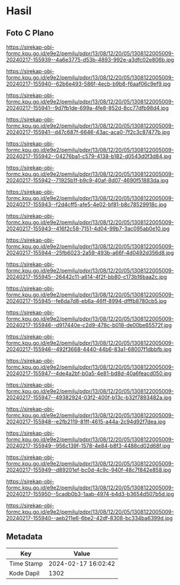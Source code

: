 # Hasil

## Foto C Plano

https://sirekap-obj-formc.kpu.go.id/e9e2/pemilu/pdpr/13/08/12/20/05/1308122005009-20240217-155939--4a6e3775-d53b-4893-992e-a3dfc02e806b.jpg

https://sirekap-obj-formc.kpu.go.id/e9e2/pemilu/pdpr/13/08/12/20/05/1308122005009-20240217-155940--62b6e493-586f-4ecb-b9b8-f6aaf06c9ef9.jpg

https://sirekap-obj-formc.kpu.go.id/e9e2/pemilu/pdpr/13/08/12/20/05/1308122005009-20240217-155941--9d7fb1de-699a-4fe8-852d-8cc77dfb98d4.jpg

https://sirekap-obj-formc.kpu.go.id/e9e2/pemilu/pdpr/13/08/12/20/05/1308122005009-20240217-155941--d47c687f-6646-43ac-aca0-7f2c3c87477b.jpg

https://sirekap-obj-formc.kpu.go.id/e9e2/pemilu/pdpr/13/08/12/20/05/1308122005009-20240217-155942--04276ba1-c579-4138-b182-d0543d0f3d84.jpg

https://sirekap-obj-formc.kpu.go.id/e9e2/pemilu/pdpr/13/08/12/20/05/1308122005009-20240217-155942--71925b1f-b9c9-40af-8d07-4690f51883da.jpg

https://sirekap-obj-formc.kpu.go.id/e9e2/pemilu/pdpr/13/08/12/20/05/1308122005009-20240217-155943--f2d4cff5-afe5-4e02-bf81-b8c78529918c.jpg

https://sirekap-obj-formc.kpu.go.id/e9e2/pemilu/pdpr/13/08/12/20/05/1308122005009-20240217-155943--416f2c58-7151-4d04-99b7-3ac095ab0e10.jpg

https://sirekap-obj-formc.kpu.go.id/e9e2/pemilu/pdpr/13/08/12/20/05/1308122005009-20240217-155944--25fb6023-2a59-493b-a66f-4d0492d356d8.jpg

https://sirekap-obj-formc.kpu.go.id/e9e2/pemilu/pdpr/13/08/12/20/05/1308122005009-20240217-155945--26442c11-a614-4f2f-bb80-c173b16baa2c.jpg

https://sirekap-obj-formc.kpu.go.id/e9e2/pemilu/pdpr/13/08/12/20/05/1308122005009-20240217-155945--fe6da7d8-eb6a-46ff-8994-dfffb8780cb5.jpg

https://sirekap-obj-formc.kpu.go.id/e9e2/pemilu/pdpr/13/08/12/20/05/1308122005009-20240217-155946--d917440e-c2d9-478c-b018-de00be65572f.jpg

https://sirekap-obj-formc.kpu.go.id/e9e2/pemilu/pdpr/13/08/12/20/05/1308122005009-20240217-155946--492f3668-4440-44b6-83a1-68007f1dbbfb.jpg

https://sirekap-obj-formc.kpu.go.id/e9e2/pemilu/pdpr/13/08/12/20/05/1308122005009-20240217-155947--4de4a2bf-b0a5-4e81-bd8d-40a6feacd050.jpg

https://sirekap-obj-formc.kpu.go.id/e9e2/pemilu/pdpr/13/08/12/20/05/1308122005009-20240217-155947--49382924-03f2-400f-b13c-b32f7893482a.jpg

https://sirekap-obj-formc.kpu.go.id/e9e2/pemilu/pdpr/13/08/12/20/05/1308122005009-20240217-155948--e2fb2119-81ff-4615-a44a-2c94d92f7dea.jpg

https://sirekap-obj-formc.kpu.go.id/e9e2/pemilu/pdpr/13/08/12/20/05/1308122005009-20240217-155949--956c139f-1578-4e84-b8f3-4488cd02d68f.jpg

https://sirekap-obj-formc.kpu.go.id/e9e2/pemilu/pdpr/13/08/12/20/05/1308122005009-20240217-155949--d89201ef-bc0d-4c9c-940f-48c7f842e858.jpg

https://sirekap-obj-formc.kpu.go.id/e9e2/pemilu/pdpr/13/08/12/20/05/1308122005009-20240217-155950--5cadb0b3-1aab-4974-b4d3-b3654d507b5d.jpg

https://sirekap-obj-formc.kpu.go.id/e9e2/pemilu/pdpr/13/08/12/20/05/1308122005009-20240217-155940--aeb211e6-6be2-42df-8308-bc334ba6399d.jpg


## Metadata

| Key        | Value               |
| ---------- | ------------------- |
| Time Stamp | 2024-02-17 16:02:42 |
| Kode Dapil | 1302                |




